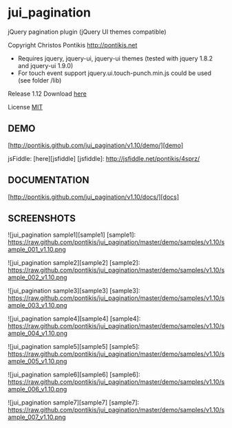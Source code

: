 jui_pagination
==============

jQuery pagination plugin (jQuery UI themes compatible)

Copyright Christos Pontikis http://pontikis.net

* Requires jquery, jquery-ui, jquery-ui themes (tested with jquery 1.8.2 and jquery-ui 1.9.0)
* For touch event support jquery.ui.touch-punch.min.js could be used (see folder /lib)

Release 1.12 Download [here]

License [MIT][mit]

[mit]: https://raw.github.com/pontikis/jui_pagination/master/MIT_LICENSE
[here]: https://github.com/pontikis/jui_pagination/zipball/v1.1.2


DEMO
----

[http://pontikis.github.com/jui_pagination/v1.10/demo/][demo]

[demo]:http://pontikis.github.com/jui_pagination/v1.10/demo/

jsFiddle: [here][jsfiddle]
[jsfiddle]: http://jsfiddle.net/pontikis/4sprz/

DOCUMENTATION
-------------

[http://pontikis.github.com/jui_pagination/v1.10/docs/][docs]

[docs]:http://pontikis.github.com/jui_pagination/v1.10/docs/

SCREENSHOTS
-----------

![jui_pagination sample1][sample1]
[sample1]: https://raw.github.com/pontikis/jui_pagination/master/demo/samples/v1.10/sample_001_v1.10.png

![jui_pagination sample2][sample2]
[sample2]: https://raw.github.com/pontikis/jui_pagination/master/demo/samples/v1.10/sample_002_v1.10.png

![jui_pagination sample3][sample3]
[sample3]: https://raw.github.com/pontikis/jui_pagination/master/demo/samples/v1.10/sample_003_v1.10.png

![jui_pagination sample4][sample4]
[sample4]: https://raw.github.com/pontikis/jui_pagination/master/demo/samples/v1.10/sample_004_v1.10.png

![jui_pagination sample5][sample5]
[sample5]: https://raw.github.com/pontikis/jui_pagination/master/demo/samples/v1.10/sample_005_v1.10.png

![jui_pagination sample6][sample6]
[sample6]: https://raw.github.com/pontikis/jui_pagination/master/demo/samples/v1.10/sample_006_v1.10.png

![jui_pagination sample7][sample7]
[sample7]: https://raw.github.com/pontikis/jui_pagination/master/demo/samples/v1.10/sample_007_v1.10.png